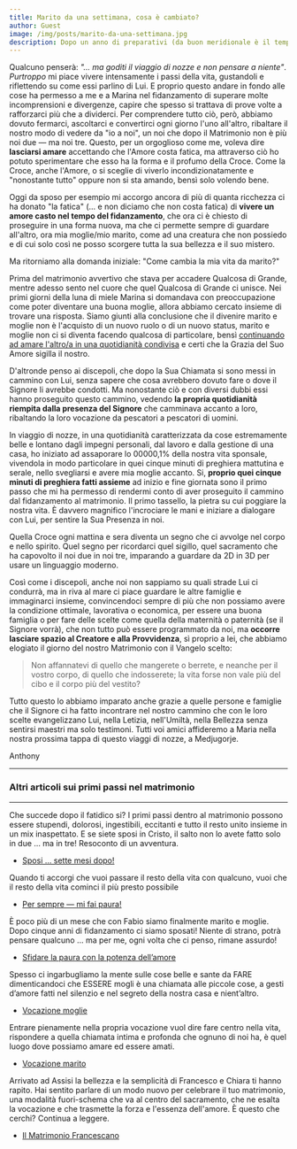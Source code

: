 ```yaml
---
title: Marito da una settimana, cosa è cambiato?
author: Guest
image: /img/posts/marito-da-una-settimana.jpg
description: Dopo un anno di preparativi (da buon meridionale è il tempo minimo), dopo il Grande Giorno, dopo una settimana da sposo, in viaggio di nozze mi domando &mdash; Com'è cambiata la mia vita? E quella di mia moglie? Come vivo il mio essere marito?
---
```



Qualcuno penserà: *"... ma goditi il viaggio di nozze e non pensare a niente"*. *Purtroppo* mi piace vivere intensamente i passi della vita, gustandoli e riflettendo su come essi parlino di Lui. E proprio questo andare in fondo alle cose ha permesso a me e a Marina nel fidanzamento di superare molte incomprensioni e divergenze, capire che spesso si trattava di prove volte a rafforzarci più che a dividerci. Per comprendere  tutto ciò, però, abbiamo dovuto fermarci, ascoltarci e convertirci ogni giorno l'uno all'altro, ribaltare il nostro modo di vedere da "io a noi", un noi che dopo il Matrimonio non è più noi due &mdash; ma noi tre. Questo, per un orgoglioso come me, voleva dire **lasciarsi amare** accettando che l'Amore costa fatica, ma attraverso ciò ho potuto sperimentare che esso ha la forma e il profumo della Croce. Come la Croce, anche l'Amore, o si sceglie di viverlo incondizionatamente e "nonostante tutto" oppure non si sta amando, bensì solo volendo bene.

Oggi da sposo per esempio mi accorgo ancora di più di quanta ricchezza ci ha donato "la fatica" (... e non diciamo che non costa fatica) di **vivere un amore casto nel tempo del fidanzamento**, che ora ci è chiesto di proseguire in una forma nuova, ma che ci permette sempre di guardare all'altro, ora mia moglie/mio marito, come ad una creatura che non possiedo e di cui solo così ne posso scorgere tutta la sua bellezza e il suo mistero.

Ma ritorniamo alla domanda iniziale: "Come cambia la mia vita da marito?"

Prima del matrimonio avvertivo che stava per accadere Qualcosa di Grande, mentre adesso sento nel cuore che quel Qualcosa di Grande ci unisce.  Nei primi giorni della luna di miele Marina si domandava con preoccupazione come poter diventare una buona moglie, allora abbiamo cercato insieme di trovare una risposta. Siamo giunti alla conclusione che il divenire marito e moglie non è l'acquisto di un nuovo ruolo o di un nuovo status, marito e moglie non ci si diventa facendo qualcosa di particolare, bensì [continuando ad amare l'altro/a in una quotidianità condivisa](http://5p2p.it/2015/03/06/vocazione-moglie.html) e certi che la Grazia del Suo Amore sigilla il nostro. 

D'altronde penso ai discepoli, che dopo la Sua Chiamata si sono messi in cammino con Lui, senza sapere che cosa avrebbero dovuto fare o dove il Signore li avrebbe condotti. Ma nonostante ciò e con diversi dubbi essi hanno proseguito questo cammino, vedendo **la propria quotidianità riempita dalla presenza del Signore** che camminava accanto a loro, ribaltando la loro vocazione da pescatori a pescatori di uomini.

In viaggio di nozze, in una quotidianità caratterizzata da cose estremamente belle e lontano dagli impegni personali, dal lavoro e dalla gestione di una casa, ho iniziato ad assaporare lo 00000,1% della nostra vita sponsale, vivendola in modo particolare in quei cinque minuti di preghiera mattutina e serale, nello svegliarsi e avere mia moglie accanto. Si, **proprio quei cinque minuti di preghiera fatti assieme** ad inizio e fine giornata sono il primo passo che mi ha permesso di rendermi conto di aver proseguito il cammino dal fidanzamento al matrimonio. Il primo tassello, la pietra su cui poggiare la nostra vita. È davvero magnifico l'incrociare le mani e iniziare a dialogare con Lui, per sentire la Sua Presenza in noi.

Quella Croce ogni mattina e sera diventa un segno che ci avvolge nel corpo e nello spirito. Quel segno per ricordarci quel sigillo, quel sacramento che ha capovolto il noi due in noi tre, imparando a guardare da 2D in 3D per usare un linguaggio moderno.

Così come i discepoli, anche noi non sappiamo su quali strade Lui ci condurrà, ma in riva al mare ci piace guardare le altre famiglie e immaginarci insieme, convincendoci sempre di più che non possiamo avere la condizione ottimale, lavorativa o economica, per essere una buona famiglia o per fare delle scelte come quella della maternità o paternità (se il Signore vorrà), che non tutto può essere programmato da noi, ma **occorre lasciare spazio al Creatore e alla Provvidenza**, sì proprio a lei, che abbiamo elogiato il giorno del nostro Matrimonio con il Vangelo scelto:

> Non affannatevi di quello che mangerete o berrete, e neanche per il vostro corpo, di quello che indosserete; la vita forse non vale più del cibo e il corpo più del vestito?

Tutto questo lo abbiamo imparato anche grazie a quelle persone e famiglie che il Signore ci ha fatto incontrare nel nostro cammino che con le loro scelte evangelizzano Lui, nella Letizia, nell'Umiltà, nella Bellezza senza sentirsi maestri ma solo testimoni. Tutti voi amici affideremo a Maria nella nostra prossima tappa di questo viaggi di nozze, a Medjugorje.

Anthony

---

### Altri articoli sui primi passi nel matrimonio

---
Che succede dopo il fatidico si? I primi passi dentro al matrimonio possono essere stupendi, dolorosi, ingestibili, eccitanti e tutto il resto unito insieme in un mix inaspettato. E se siete sposi in Cristo, il salto non lo avete fatto solo in due ... ma in tre! Resoconto di un avventura.

- [Sposi ... sette mesi dopo!](http://5p2p.it/2015/07/23/sposi-sette-mesi-dopo.html)

Quando ti accorgi che vuoi passare il resto della vita con qualcuno, vuoi che il resto della vita cominci il più presto possibile

- [Per sempre — mi fai paura!](http://5p2p.it/2015/02/11/per-sempre-mi-fai-paura.html)

È poco più di un mese che con Fabio siamo finalmente marito e moglie. Dopo cinque anni di fidanzamento ci siamo sposati! Niente di strano, potrà pensare qualcuno ... ma per me, ogni volta che ci penso, rimane assurdo!

- [Sfidare la paura con la potenza dell’amore](http://5p2p.it/2015/09/22/sfidare-la-paura-con-la-potenza-dell-amore.html)

Spesso ci ingarbugliamo la mente sulle cose belle e sante da FARE dimenticandoci che ESSERE mogli è una chiamata alle piccole cose, a gesti d’amore fatti nel silenzio e nel segreto della nostra casa e nient’altro.

- [Vocazione moglie](http://5p2p.it/2015/03/06/vocazione-moglie.html)

Entrare pienamente nella propria vocazione vuol dire fare centro nella vita, rispondere a quella chiamata intima e profonda che ognuno di noi ha, è quel luogo dove possiamo amare ed essere amati.

- [Vocazione marito](http://5p2p.it/2015/05/20/vocazione-marito.html)

Arrivato ad Assisi la bellezza e la semplicità di Francesco e Chiara ti hanno rapito. Hai sentito parlare di un modo nuovo per celebrare il tuo matrimonio, una modalità fuori-schema che va al centro del sacramento, che ne esalta la vocazione e che trasmette la forza e l'essenza dell'amore. È questo che cerchi? Continua a leggere.

- [Il Matrimonio Francescano](http://5p2p.it/2015/07/03/il-matrimonio-francescano.html)